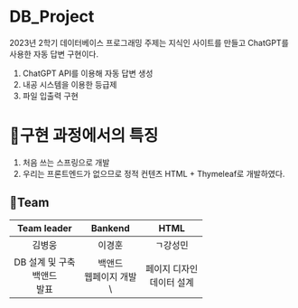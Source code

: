 # DB_Project
2023년 2학기 데이터베이스 프로그래밍
주제는 지식인 사이트를 만들고 ChatGPT를 사용한 자동 답변 구현이다. 
1. ChatGPT API를 이용해 자동 답변 생성
2. 내공 시스템을 이용한 등급제
3. 파일 입출력 구현


# 📝구현 과정에서의 특징 
1. 처음 쓰는 스프링으로 개발
2. 우리는 프론트엔드가 없으므로 정적 컨텐츠 HTML + Thymeleaf로 개발하였다.
   

## 👥Team
|                  Team leader                   |                   Bankend                    |                  HTML                   |
| :-----------------------------------------: | :-------------------------------------------: | :----------------------------------------: |
|     김병웅     |     이경훈     |     ㄱ강성민     |
| DB 설계 및 구축 <br> 백앤드 <br> 발표 | 백앤드 <br> 웹페이지 개발 <br> \ | 페이지 디자인  <br> 데이터 설계

<br>


